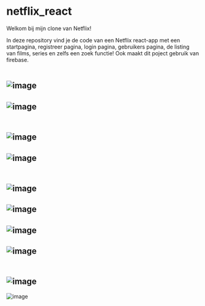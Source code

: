 # netflix_react


Welkom bij mijn clone van Netflix!

In deze repository vind je de code van een Netflix react-app met een startpagina, registreer pagina, login pagina, gebruikers pagina, de listing van films, series en zelfs een zoek functie!
Ook maakt dit poject gebruik van firebase. 
<br><br>

![image](https://user-images.githubusercontent.com/72434750/115223157-c8c50780-a10b-11eb-80a6-699332a3bdcf.png)
----------------------------------------------------------------------------------------------------------------------------------------------------------------------------
![image](https://user-images.githubusercontent.com/72434750/115223211-d67a8d00-a10b-11eb-97d8-3fb9e217f7ee.png)
<br><br>
----------------------------------------------------------------------------------------------------------------------------------------------------------------------------
![image](https://user-images.githubusercontent.com/72434750/115223297-edb97a80-a10b-11eb-9981-bc0ff9131307.png)
----------------------------------------------------------------------------------------------------------------------------------------------------------------------------
![image](https://user-images.githubusercontent.com/72434750/115223334-f8740f80-a10b-11eb-9ac4-fd1eaeaad079.png)
<br><br>
----------------------------------------------------------------------------------------------------------------------------------------------------------------------------
![image](https://user-images.githubusercontent.com/72434750/115223420-0e81d000-a10c-11eb-8ac7-90f02eaf0d5d.png)
----------------------------------------------------------------------------------------------------------------------------------------------------------------------------
![image](https://user-images.githubusercontent.com/72434750/115223475-1ccfec00-a10c-11eb-8be6-6c26b3bd672d.png)
----------------------------------------------------------------------------------------------------------------------------------------------------------------------------
![image](https://user-images.githubusercontent.com/72434750/115223514-28231780-a10c-11eb-97ac-d6cdb699ef77.png)
----------------------------------------------------------------------------------------------------------------------------------------------------------------------------
![image](https://user-images.githubusercontent.com/72434750/115223548-340ed980-a10c-11eb-8bc6-eef1ba75c948.png)
<br><br>
----------------------------------------------------------------------------------------------------------------------------------------------------------------------------
![image](https://user-images.githubusercontent.com/72434750/114464831-933d8d00-9be6-11eb-852d-5fc384a9d764.png)
----------------------------------------------------------------------------------------------------------------------------------------------------------------------------
![image](https://user-images.githubusercontent.com/72434750/114464867-a0f31280-9be6-11eb-83d8-8f31ab3b6705.png)





